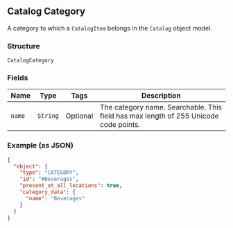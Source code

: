 ## Catalog Category

A category to which a `CatalogItem` belongs in the `Catalog` object model.

### Structure

`CatalogCategory`

### Fields

| Name | Type | Tags | Description |
|  --- | --- | --- | --- |
| `name` | `String` | Optional | The category name. Searchable. This field has max length of 255 Unicode code points. |

### Example (as JSON)

```json
{
  "object": {
    "type": "CATEGORY",
    "id": "#Beverages",
    "present_at_all_locations": true,
    "category_data": {
      "name": "Beverages"
    }
  }
}
```

